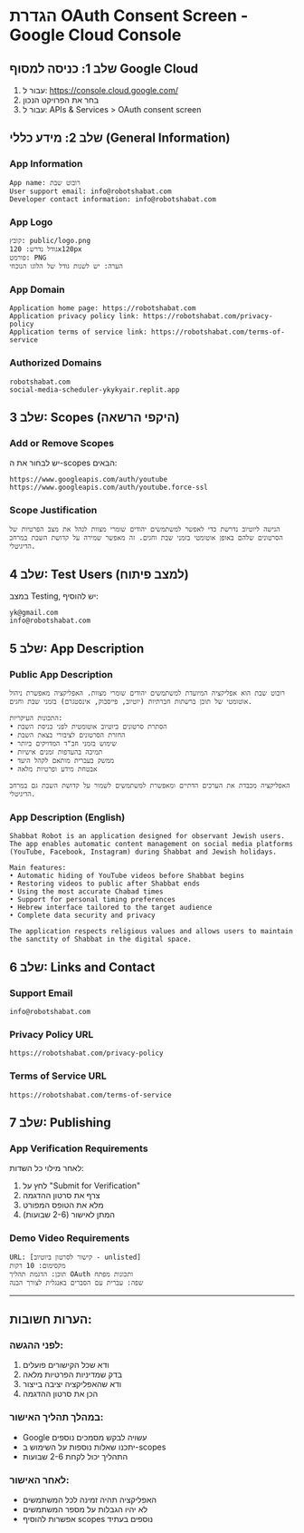 # הגדרת OAuth Consent Screen - Google Cloud Console

## שלב 1: כניסה למסוף Google Cloud
1. עבור ל: https://console.cloud.google.com/
2. בחר את הפרויקט הנכון
3. עבור ל: APIs & Services > OAuth consent screen

## שלב 2: מידע כללי (General Information)

### App Information
```
App name: רובוט שבת
User support email: info@robotshabat.com
Developer contact information: info@robotshabat.com
```

### App Logo
```
קובץ: public/logo.png
גודל נדרש: 120x120px
פורמט: PNG
הערה: יש לשנות גודל של הלוגו הנוכחי
```

### App Domain
```
Application home page: https://robotshabat.com
Application privacy policy link: https://robotshabat.com/privacy-policy
Application terms of service link: https://robotshabat.com/terms-of-service
```

### Authorized Domains
```
robotshabat.com
social-media-scheduler-ykykyair.replit.app
```

## שלב 3: Scopes (היקפי הרשאה)

### Add or Remove Scopes
יש לבחור את ה-scopes הבאים:
```
https://www.googleapis.com/auth/youtube
https://www.googleapis.com/auth/youtube.force-ssl
```

### Scope Justification
```
הגישה ליוטיוב נדרשת כדי לאפשר למשתמשים יהודים שומרי מצוות לנהל את מצב הפרטיות של הסרטונים שלהם באופן אוטומטי בזמני שבת וחגים. זה מאפשר שמירה על קדושת השבת במרחב הדיגיטלי.
```

## שלב 4: Test Users (למצב פיתוח)
במצב Testing, יש להוסיף:
```
yk@gmail.com
info@robotshabat.com
```

## שלב 5: App Description

### Public App Description
```
רובוט שבת הוא אפליקציה המיועדת למשתמשים יהודים שומרי מצוות. האפליקציה מאפשרת ניהול אוטומטי של תוכן ברשתות חברתיות (יוטיוב, פייסבוק, אינסטגרם) בזמני שבת וחגים.

התכונות העיקריות:
• הסתרת סרטונים ביוטיוב אוטומטית לפני כניסת השבת
• החזרת הסרטונים לציבורי בצאת השבת
• שימוש בזמני חב"ד המדויקים ביותר
• תמיכה בהעדפות זמנים אישיות
• ממשק בעברית מותאם לקהל היעד
• אבטחת מידע ופרטיות מלאה

האפליקציה מכבדת את הערכים הדתיים ומאפשרת למשתמשים לשמור על קדושת השבת גם במרחב הדיגיטלי.
```

### App Description (English)
```
Shabbat Robot is an application designed for observant Jewish users. The app enables automatic content management on social media platforms (YouTube, Facebook, Instagram) during Shabbat and Jewish holidays.

Main features:
• Automatic hiding of YouTube videos before Shabbat begins
• Restoring videos to public after Shabbat ends
• Using the most accurate Chabad times
• Support for personal timing preferences
• Hebrew interface tailored to the target audience
• Complete data security and privacy

The application respects religious values and allows users to maintain the sanctity of Shabbat in the digital space.
```

## שלב 6: Links and Contact

### Support Email
```
info@robotshabat.com
```

### Privacy Policy URL
```
https://robotshabat.com/privacy-policy
```

### Terms of Service URL
```
https://robotshabat.com/terms-of-service
```

## שלב 7: Publishing

### App Verification Requirements
לאחר מילוי כל השדות:
1. לחץ על "Submit for Verification"
2. צרף את סרטון ההדגמה
3. מלא את הטופס המפורט
4. המתן לאישור (2-6 שבועות)

### Demo Video Requirements
```
URL: [קישור לסרטון ביוטיוב - unlisted]
מקסימום: 10 דקות
תוכן: הדגמת תהליך OAuth ותכונות מפתח
שפה: עברית עם הסברים באנגלית לצורך הבנה
```

---

## הערות חשובות:

### לפני ההגשה:
1. ודא שכל הקישורים פועלים
2. בדק שמדיניות הפרטיות מלאה
3. ודא שהאפליקציה יציבה בייצור
4. הכן את סרטון ההדגמה

### במהלך תהליך האישור:
- Google עשויה לבקש מסמכים נוספים
- יתכנו שאלות נוספות על השימוש ב-scopes
- התהליך יכול לקחת 2-6 שבועות

### לאחר האישור:
- האפליקציה תהיה זמינה לכל המשתמשים
- לא יהיו הגבלות על מספר המשתמשים
- אפשרות להוסיף scopes נוספים בעתיד